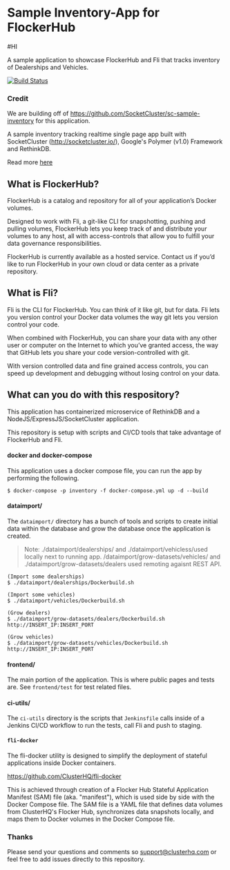 # Sample Inventory-App for FlockerHub

#HI

A sample application to showcase FlockerHub and Fli that tracks inventory of Dealerships and Vehicles.

[![Build Status](http://jenkinsdemo.clusterhq.com:80/buildStatus/icon?job=inventory-pipeline-multi/master)](http://jenkinsdemo.clusterhq.com:80/job/inventory-pipeline-multi/job/master/)

### Credit

We are building off of https://github.com/SocketCluster/sc-sample-inventory for this application.

A sample inventory tracking realtime single page app built with SocketCluster (http://socketcluster.io/), Google's Polymer (v1.0) Framework and RethinkDB.

Read more [here](README_original.md)

## What is FlockerHub?

FlockerHub is a catalog and repository for all of your application’s Docker volumes.

Designed to work with Fli, a git-like CLI for snapshotting, pushing and pulling volumes, FlockerHub lets you keep track of and distribute your volumes to any host, all with access-controls that allow you to fulfill your data governance responsibilities.

FlockerHub is currently available as a hosted service. Contact us if you’d like to run FlockerHub in your own cloud or data center as a private repository.

## What is Fli?

Fli is the CLI for FlockerHub. You can think of it like git, but for data. Fli lets you version control your Docker data volumes the way git lets you version control your code.

When combined with FlockerHub, you can share your data with any other user or computer on the Internet to which you’ve granted access, the way that GitHub lets you share your code version-controlled with git.

With version controlled data and fine grained access controls, you can speed up development and debugging without losing control on your data.

## What can you do with this respository?

This application has containerized microservice of RethinkDB and a NodeJS/ExpressJS/SocketCluster application.

This repository is setup with scripts and CI/CD tools that take advantage of FlockerHub and Fli.

#### docker and docker-compose

This application uses a docker compose file, you can run the app by performing the following.

```
$ docker-compose -p inventory -f docker-compose.yml up -d --build
```

#### dataimport/

The `dataimport/` directory has a bunch of tools and scripts to create initial data within the database and grow the database once the application is created.

> Note: ./dataimport/dealerships/ and ./dataimport/vehicless/used locally next to running app. /dataimport/grow-datasets/vehicles/ and ./dataimport/grow-datasets/dealers used remoting agaisnt REST API.

```
(Import some dealerships)
$ ./dataimport/dealerships/Dockerbuild.sh

(Import some vehicles)
$ ./dataimport/vehicles/Dockerbuild.sh

(Grow dealers)
$ ./dataimport/grow-datasets/dealers/Dockerbuild.sh http://INSERT_IP:INSERT_PORT

(Grow vehicles)
$ ./dataimport/grow-datasets/vehicles/Dockerbuild.sh http://INSERT_IP:INSERT_PORT
```

#### frontend/

The main portion of the application. This is where public pages and tests are. See `frontend/test` for test related files.

#### ci-utils/

The `ci-utils` directory is the scripts that `Jenkinsfile` calls inside of a Jenkins CI/CD workflow to run the tests, call Fli and push to staging.

#### `fli-docker`

The fli-docker utility is designed to simplify the deployment of stateful applications inside Docker containers.

https://github.com/ClusterHQ/fli-docker 

This is achieved through creation of a Flocker Hub Stateful Application Manifest (SAM) file (aka. "manifest"), which is used side by side with the Docker Compose file. The SAM file is a YAML file that defines data volumes from ClusterHQ's Flocker Hub, synchronizes data snapshots locally, and maps them to Docker volumes in the Docker Compose file.

### Thanks

Please send your questions and comments so support@clusterhq.com or feel free to add issues directly to this repository.
